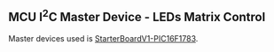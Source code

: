## MCU I<sup>2</sup>C Master Device - LEDs Matrix Control

Master devices used is [StarterBoardV1-PIC16F1783](https://github.com/i9Workshop/Tutorials-Microchip-XC8).
<br/>
